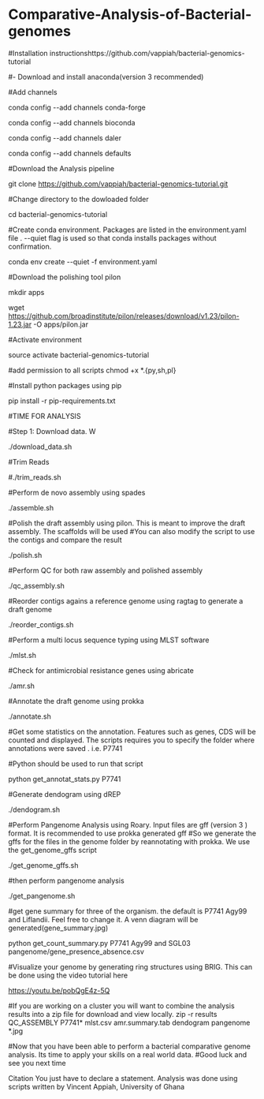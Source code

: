 # Comparative-Analysis-of-Bacterial-genomes


#Installation instructionshttps://github.com/vappiah/bacterial-genomics-tutorial

#- Download and install anaconda(version 3 recommended)

#Add channels

conda config --add channels conda-forge

conda config --add channels bioconda

conda config --add channels daler

conda config --add channels defaults

#Download the Analysis pipeline

git clone https://github.com/vappiah/bacterial-genomics-tutorial.git

#Change directory to the dowloaded folder

cd bacterial-genomics-tutorial

#Create conda environment. Packages are listed in the environment.yaml file . --quiet flag is used so that conda installs packages without confirmation. 

conda env create --quiet -f environment.yaml

#Download the polishing tool pilon

mkdir apps

wget https://github.com/broadinstitute/pilon/releases/download/v1.23/pilon-1.23.jar -O apps/pilon.jar


#Activate environment

source activate bacterial-genomics-tutorial

#add permission to all scripts
chmod +x *.{py,sh,pl}

#Install python packages using pip

pip install -r pip-requirements.txt

#TIME FOR ANALYSIS

#Step 1: Download data. W

./download_data.sh

#Trim Reads

#./trim_reads.sh

#Perform de novo assembly using spades

./assemble.sh

#Polish the draft assembly using pilon. This is meant to improve the draft assembly. The scaffolds will be used
#You can also modify the script to use the contigs and compare the result 

./polish.sh

#Perform QC for both raw assembly and polished assembly

./qc_assembly.sh

#Reorder contigs agains a reference genome using ragtag to generate a draft genome

./reorder_contigs.sh

#Perform a multi locus sequence typing using MLST software

./mlst.sh

#Check for antimicrobial resistance genes using abricate

./amr.sh

#Annotate the draft genome using prokka

./annotate.sh

#Get some statistics on the annotation. Features such as genes, CDS will be counted and displayed. The scripts requires you to specify the folder where annotations were saved . i.e. P7741

#Python should be used to run that script

python get_annotat_stats.py P7741

#Generate dendogram using dREP

./dendogram.sh

#Perform Pangenome Analysis using Roary. Input files are gff (version 3 ) format. It is recommended to use prokka generated gff
#So we generate the gffs for the files in the genome folder by reannotating with prokka. We use the get_genome_gffs script

./get_genome_gffs.sh

#then perform pangenome analysis

./get_pangenome.sh

#get gene summary for three of the organism. the default is P7741 Agy99 and Liflandii. Feel free to change it. A venn diagram will be generated(gene_summary.jpg)

python get_count_summary.py P7741 Agy99 and SGL03 pangenome/gene_presence_absence.csv

#Visualize your genome by generating ring structures using BRIG. This can be done using the video tutorial here

https://youtu.be/pobQgE4z-5Q

#If you are working on a cluster you will want to combine the analysis results into a zip file for download and view locally. 
zip -r results QC_ASSEMBLY P7741* mlst.csv amr.summary.tab dendogram pangenome *.jpg

#Now that you have been able to perform a bacterial comparative genome analysis. Its time to apply your skills on a real world data.
#Good luck and see you next time

Citation
You just have to declare a statement.
Analysis was done using scripts written by Vincent Appiah, University of Ghana
